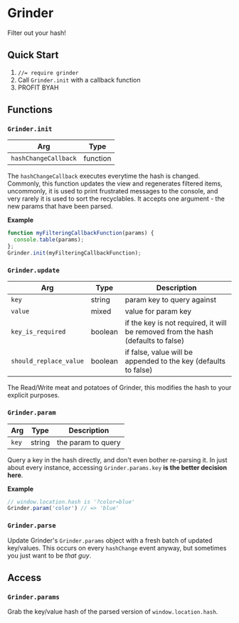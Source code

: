 # Grinder

Filter out your hash!

## Quick Start

1. `//= require grinder`
1. Call `Grinder.init` with a callback function
1. PROFIT BYAH

## Functions

### `Grinder.init`

| Arg | Type |
|---|---|
| `hashChangeCallback` | function |

The `hashChangeCallback` executes everytime the hash is changed. Commonly, this function updates the view and regenerates filtered items, uncommonly, it is used to print frustrated messages to the console, and very rarely it is used to sort the recyclables. It accepts one argument - the new params that have been parsed.

**Example**

```javascript
function myFilteringCallbackFunction(params) {
  console.table(params);
};
Grinder.init(myFilteringCallbackFunction);
```

### `Grinder.update`

| Arg | Type | Description |
|---|---|---|
| `key` | string | param key to query against |
| `value` | mixed | value for param key |
| `key_is_required` | boolean | if the key is not required, it will be removed from the hash (defaults to false) |
| `should_replace_value` | boolean | if false, value will be appended to the key (defaults to false) |

The Read/Write meat and potatoes of Grinder, this modifies the hash to your explicit purposes.

### `Grinder.param`

| Arg | Type | Description |
|---|---|---|
| `key` | string | the param to query |

Query a key in the hash directly, and don't even bother re-parsing it. In just about every instance, accessing `Grinder.params.key` **is the better decision here**.

**Example**

```javascript
// window.location.hash is '?color=blue'
Grinder.param('color') // => 'blue'
```

### `Grinder.parse`

Update Grinder's `Grinder.params` object with a fresh batch of updated key/values. This occurs on every `hashChange` event anyway, but sometimes you just want to be *that guy*.

## Access

### `Grinder.params`

Grab the key/value hash of the parsed version of `window.location.hash`.
